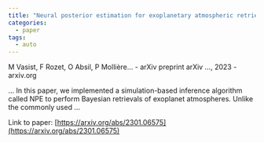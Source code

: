 ```yaml
---
title: "Neural posterior estimation for exoplanetary atmospheric retrieval"
categories:
  - paper
tags:
  - auto
---
```

M Vasist, F Rozet, O Absil, P Mollière… - arXiv preprint arXiv …, 2023 - arxiv.org

… In this paper, we implemented a simulation-based inference algorithm called NPE to perform Bayesian retrievals of exoplanet atmospheres. Unlike the commonly used …

Link to paper: [https://arxiv.org/abs/2301.06575](https://arxiv.org/abs/2301.06575)
